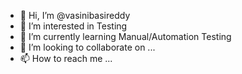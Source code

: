- 👋 Hi, I’m @vasinibasireddy
- 👀 I’m interested in Testing
- 🌱 I’m currently learning Manual/Automation Testing
- 💞️ I’m looking to collaborate on ...
- 📫 How to reach me ...

<!---
vasinibasireddy/vasinibasireddy is a ✨ special ✨ repository because its `README.md` (this file) appears on your GitHub profile.
You can click the Preview link to take a look at your changes.
--->
